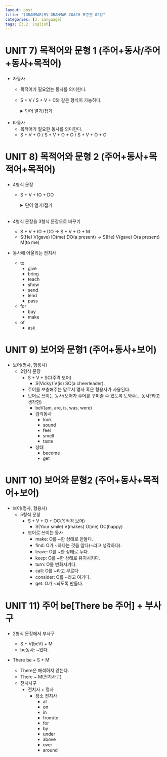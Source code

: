 ```yaml
---
layout: post
title: "(GRAMMAR)MY GRAMMAR COACH 표준편 02강"
categories: [3. Language]
tags: [3.2. English]
---
```


# UNIT 7) 목적어와 문형 1 (주어+동사/주어+동사+목적어)

* 자동사
    * 목적어가 필요없는 동사를 의미한다.
    * S + V / S + V + C와 같은 형식이 가능하다.
        <details>
        <summary>단어 열기/접기</summary>

        * rise<br>
        * stay<br>
        * happen<br>
        * appear<br>
        * work - 작용하다<br>
        * etc.
        </details>
        <br>
* 타동사
    * 목적어가 필요한 동사를 의미한다.
    * S + V + O / S + V + O + O / S + V + O + C 

# UNIT 8) 목적어와 문형 2 (주어+동사+목적어+목적어)

* 4형식 문장
    * S + V + IO + DO
        <details>
        <summary>단어 열기/접기</summary>

        * ask<br>
        * send<br>
        * make<br>
        * tell<br>
        * give<br>
        * show<br>
        * teach<br>
        * buy<br>
        * etc.
        </details>
        <br>
    
* 4형식 문장을 3형식 문장으로 바꾸기
    * S + V + IO + DO -> S + V + O + M
    * S(He) V(gave) IO(me) DO(a present) -> S(He) V(gave) O(a present) M(to me)

* 동사에 어울리는 전치사
    * to
        * give
        * bring
        * teach 
        * show
        * send
        * lend
        * pass
    * for
        * buy
        * make
    * of
        * ask

# UNIT 9) 보어와 문형1 (주어+동사+보어)

* 보어(명사, 형용사)
    * 2형식 문장
        * S + V + SC(주격 보어)
            * S(Vicky) V(is) SC(a cheerleader).
        * 주어를 보충해주는 말로서 명사 혹은 형용사가 사용된다.
        * 보어로 쓰이는 동사(보어가 주어를 꾸며줄 수 있도록 도와주는 동사?라고 생각함)
            * beV(am, are, is, was, were)
            * 감각동사
                * look
                * sound
                * feel
                * smell
                * taste
            * 상태
                * become
                * get

# UNIT 10) 보어와 문형2 (주어+동사+목적어+보어)

* 보어(명사, 형용사)
    * 5형식 문장
        * S + V + O + OC(목적격 보어)
            * S(Your smile) V(makes) O(me) OC(happy)
        * 보어로 쓰이는 동사
            * make: O를 ~한 상태로 만들다.
            * find: O가 ~하다는 것을 알다(~라고 생각하다).
            * leave: O를 ~한 상태로 두다.
            * keep: O를 ~한 상태로 유지시키다.
            * turn: O를 변화시키다.
            * call: O를 ~라고 부르다
            * consider: O를 ~라고 여기다.
            * get: O가 ~되도록 만들다.

# UNIT 11) 주어 be[There be 주어] + 부사구

* 2형식 문장에서 부사구
    * S + V(beV) + M
    * be동사: ~있다.

* There be + S + M
    * There은 해석하지 않는다.
    * There ~ M(전치사구)
    * 전치사구
        * 전치사 + 명사
            * 장소 전치사
                * at
                * on
                * in
                * from/to
                * for 
                * by
                * under
                * above
                * over
                * around